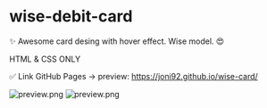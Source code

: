 # wise-debit-card 
✨ Awesome card desing with hover effect. Wise model. 😍 

HTML & CSS ONLY

✅ Link GitHub Pages -> preview: https://joni92.github.io/wise-card/

![preview.png](https://github.com/Joni92/wise-debit-card/blob/main/preview01.png)
![preview.png](https://github.com/Joni92/wise-debit-card/blob/main/preview02.png)
